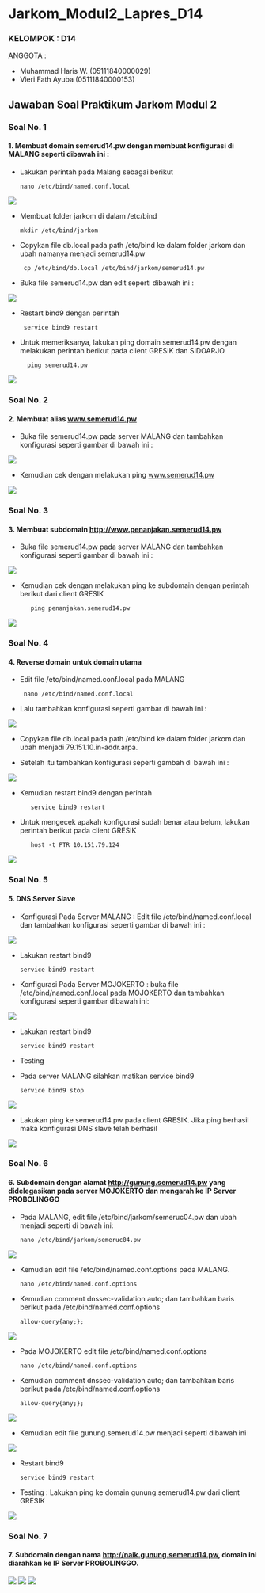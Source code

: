 # Jarkom_Modul2_Lapres_D14

### KELOMPOK        : D14
ANGGOTA         :

* Muhammad Haris W.     (05111840000029)
* Vieri Fath Ayuba      (05111840000153)

## Jawaban Soal Praktikum Jarkom Modul 2

### Soal No. 1
#### 1. Membuat domain semerud14.pw dengan membuat konfigurasi di MALANG seperti dibawah ini :

- Lakukan perintah pada Malang sebagai berikut


      nano /etc/bind/named.conf.local

<img src="https://github.com/vierifath/Jarkom_Modul2_Lapres_D14/blob/main/images/1A.JPG" >

- Membuat folder jarkom di dalam /etc/bind


      mkdir /etc/bind/jarkom


- Copykan file db.local pada path /etc/bind ke dalam folder jarkom dan ubah namanya menjadi semerud14.pw


       cp /etc/bind/db.local /etc/bind/jarkom/semerud14.pw
- Buka file semerud14.pw dan edit seperti dibawah ini :


<img src="https://github.com/vierifath/Jarkom_Modul2_Lapres_D14/blob/main/images/1B.JPG" >

- Restart bind9 dengan perintah 

       service bind9 restart

- Untuk memeriksanya, lakukan ping domain semerud14.pw dengan melakukan perintah berikut  pada client GRESIK dan SIDOARJO

        ping semerud14.pw

<img src="https://github.com/vierifath/Jarkom_Modul2_Lapres_D14/blob/main/images/1C.JPG" >



### Soal No. 2
#### 2. Membuat alias www.semerud14.pw

-  Buka file semerud14.pw pada server MALANG dan tambahkan konfigurasi seperti gambar di bawah ini :

<img src="https://github.com/vierifath/Jarkom_Modul2_Lapres_D14/blob/main/images/2A.JPG" >

- Kemudian cek dengan melakukan ping www.semerud14.pw


<img src="https://github.com/vierifath/Jarkom_Modul2_Lapres_D14/blob/main/images/2B.JPG" >


### Soal No. 3
#### 3. Membuat subdomain http://www.penanjakan.semerud14.pw

- Buka file semerud14.pw pada server MALANG dan tambahkan konfigurasi seperti gambar di bawah ini :

<img src="https://github.com/vierifath/Jarkom_Modul2_Lapres_D14/blob/main/images/3A.JPG" >

- Kemudian cek dengan melakukan ping ke subdomain dengan perintah berikut dari client GRESIK

         ping penanjakan.semerud14.pw
         
         
<img src="https://github.com/vierifath/Jarkom_Modul2_Lapres_D14/blob/main/images/3B.JPG" >


### Soal No. 4
#### 4. Reverse domain untuk domain utama

- Edit file /etc/bind/named.conf.local pada MALANG


       nano /etc/bind/named.conf.local
       

- Lalu tambahkan konfigurasi seperti gambar di bawah ini :


<img src="https://github.com/vierifath/Jarkom_Modul2_Lapres_D14/blob/main/images/4A.JPG" >


- Copykan file db.local pada path /etc/bind ke dalam folder jarkom dan ubah menjadi 79.151.10.in-addr.arpa.

- Setelah itu tambahkan konfigurasi seperti gambah di bawah ini :


<img src="https://github.com/vierifath/Jarkom_Modul2_Lapres_D14/blob/main/images/4B.JPG" >


- Kemudian restart bind9 dengan perintah


         service bind9 restart
 
- Untuk mengecek apakah konfigurasi sudah benar atau belum, lakukan perintah berikut pada client GRESIK


         host -t PTR 10.151.79.124


<img src="https://github.com/vierifath/Jarkom_Modul2_Lapres_D14/blob/main/images/4C.JPG" >


### Soal No. 5
#### 5. DNS Server Slave 


- Konfigurasi Pada Server MALANG : Edit file /etc/bind/named.conf.local dan tambahkan konfigurasi seperti gambar di bawah ini :


<img src="https://github.com/vierifath/Jarkom_Modul2_Lapres_D14/blob/main/images/5A.JPG" >

- Lakukan restart bind9

      service bind9 restart


- Konfigurasi Pada Server MOJOKERTO : buka file /etc/bind/named.conf.local pada MOJOKERTO dan tambahkan konfigurasi seperti gambar dibawah ini:

<img src="https://github.com/vierifath/Jarkom_Modul2_Lapres_D14/blob/main/images/5B.JPG" >

- Lakukan restart bind9

      service bind9 restart

- Testing 

- Pada server MALANG silahkan matikan service bind9

      service bind9 stop
 
<img src="https://github.com/vierifath/Jarkom_Modul2_Lapres_D14/blob/main/images/5C.JPG" >
 
- Lakukan ping ke semerud14.pw pada client GRESIK. Jika ping berhasil maka konfigurasi DNS slave telah berhasil


<img src="https://github.com/vierifath/Jarkom_Modul2_Lapres_D14/blob/main/images/5D.JPG" >


### Soal No. 6
#### 6. Subdomain dengan alamat http://gunung.semerud14.pw yang didelegasikan pada server MOJOKERTO dan mengarah ke IP Server PROBOLINGGO 

- Pada MALANG, edit file /etc/bind/jarkom/semeruc04.pw dan ubah menjadi seperti di bawah ini:

      nano /etc/bind/jarkom/semeruc04.pw

<img src="https://github.com/vierifath/Jarkom_Modul2_Lapres_D14/blob/main/images/6A.JPG" >


- Kemudian edit file /etc/bind/named.conf.options pada MALANG.

      nano /etc/bind/named.conf.options
      
- Kemudian comment dnssec-validation auto; dan tambahkan baris berikut pada /etc/bind/named.conf.options

      allow-query{any;};
      
<img src="https://github.com/vierifath/Jarkom_Modul2_Lapres_D14/blob/main/images/6B.JPG" >


- Pada MOJOKERTO edit file /etc/bind/named.conf.options

      nano /etc/bind/named.conf.options

- Kemudian comment dnssec-validation auto; dan tambahkan baris berikut pada /etc/bind/named.conf.options

      allow-query{any;};


<img src="https://github.com/vierifath/Jarkom_Modul2_Lapres_D14/blob/main/images/6C.JPG" >



- Kemudian edit file gunung.semerud14.pw menjadi seperti dibawah ini

<img src="https://github.com/vierifath/Jarkom_Modul2_Lapres_D14/blob/main/images/6D.JPG" >


- Restart bind9

      service bind9 restart
      
- Testing : Lakukan ping ke domain gunung.semerud14.pw dari client GRESIK


<img src="https://github.com/vierifath/Jarkom_Modul2_Lapres_D14/blob/main/images/6E.JPG" >


### Soal No. 7
#### 7. Subdomain dengan nama http://naik.gunung.semerud14.pw, domain ini diarahkan ke IP Server PROBOLINGGO.



<img src="https://github.com/vierifath/Jarkom_Modul2_Lapres_D14/blob/main/images/1A.JPG" >
<img src="https://github.com/vierifath/Jarkom_Modul2_Lapres_D14/blob/main/images/1A.JPG" >
<img src="https://github.com/vierifath/Jarkom_Modul2_Lapres_D14/blob/main/images/1A.JPG" >







